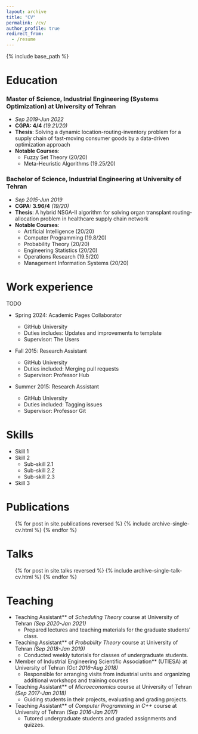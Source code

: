 ```yaml
---
layout: archive
title: "CV"
permalink: /cv/
author_profile: true
redirect_from:
  - /resume
---
```


{% include base_path %}

# Education

### Master of Science, Industrial Engineering (Systems Optimization) at **University of Tehran**

- _Sep 2019-Jun 2022_
- **CGPA: 4/4** _(19.21/20)_
- **Thesis**: Solving a dynamic location-routing-inventory problem for a supply chain of fast-moving consumer goods by a data-driven optimization approach
- **Notable Courses**:
  - Fuzzy Set Theory (20/20)
  - Meta-Heuristic Algorithms (19.25/20)

### Bachelor of Science, Industrial Engineering at **University of Tehran**

- _Sep 2015-Jun 2019_
- **CGPA: 3.96/4** _(19/20)_
- **Thesis**: A hybrid NSGA-II algorithm for solving organ transplant routing-allocation problem in healthcare supply chain network
- **Notable Courses**:
  - Artificial Intelligence (20/20)
  - Computer Programming (19.8/20)
  - Probability Theory (20/20)
  - Engineering Statistics (20/20)
  - Operations Research (19.5/20)
  - Management Information Systems (20/20)

# Work experience

TODO

- Spring 2024: Academic Pages Collaborator

  - GitHub University
  - Duties includes: Updates and improvements to template
  - Supervisor: The Users

- Fall 2015: Research Assistant

  - GitHub University
  - Duties included: Merging pull requests
  - Supervisor: Professor Hub

- Summer 2015: Research Assistant
  - GitHub University
  - Duties included: Tagging issues
  - Supervisor: Professor Git

# Skills

- Skill 1
- Skill 2
  - Sub-skill 2.1
  - Sub-skill 2.2
  - Sub-skill 2.3
- Skill 3

# Publications

  <ul>{% for post in site.publications reversed %}
    {% include archive-single-cv.html %}
  {% endfor %}</ul>
  
Talks
======
  <ul>{% for post in site.talks reversed %}
    {% include archive-single-talk-cv.html  %}
  {% endfor %}</ul>
  
Teaching
======
- Teaching Assistant** of *Scheduling Theory* course at University of Tehran *(Sep 2020-Jan 2021)*
  - Prepared lectures and teaching materials for the graduate students’ class.
- Teaching Assistant** of _Probability Theory_ course at University of Tehran _(Sep 2018-Jan 2019)_
  - Conducted weekly tutorials for classes of undergraduate students.
- Member of Industrial Engineering Scientific Association** (UTIESA) at University of Tehran _(Oct 2016–Aug 2018)_
  - Responsible for arranging visits from industrial units and organizing additional workshops and training courses
- Teaching Assistant** of _Microeconomics_ course at University of Tehran _(Sep 2017-Jan 2018)_
  - Guiding students in their projects, evaluating and grading projects.
- Teaching Assistant** of _Computer Programming in C++_ course at University of Tehran _(Sep 2016-Jan 2017)_
  - Tutored undergraduate students and graded assignments and quizzes.
